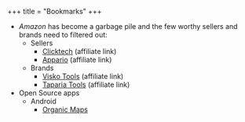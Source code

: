 +++
title = "Bookmarks"
+++

* _Amazon_ has become a garbage pile and the few worthy sellers and brands need to filtered out:
  * Sellers
    * [Clicktech](https://www.amazon.in/l/27943762031?ie=UTF8&amp;marketplaceID=A21TJRUUN4KGV&amp;me=AH017Z3M1ZJ3T&_encoding=UTF8&tag=arunkd1305-21&linkCode=ur2&linkId=1dca61c66294e38a5b467579a9369e6e&camp=3638&creative=24630)
      (affiliate link)
    * [Appario](https://www.amazon.in/l/27943762031?ie=UTF8&amp;marketplaceID=A21TJRUUN4KGV&amp;me=A14CZOWI0VEHLG&_encoding=UTF8&tag=arunkd1305-21&linkCode=ur2&linkId=9edae8c09223972052131e815145ce3d&camp=3638&creative=24630)
      (affiliate link)
  * Brands
    * [Visko Tools](https://www.amazon.in/stores/ViskoTools/page/AD0445EC-669F-43E5-B85D-9F635EF225C6?&_encoding=UTF8&tag=arunkd1305-21&linkCode=ur2&linkId=d24bc7771ed915a9bfdd8bfe1f51decd&camp=3638&creative=24630)
      (affiliate link)
    * [Taparia Tools](https://www.amazon.in/s?k=TAPARIA&_encoding=UTF8&tag=arunkd1305-21&linkCode=ur2&linkId=a494fe95462429ba5f0bf67e4a97d604&camp=3638&creative=24630)
      (affiliate link)
* Open Source apps
  * Android
    * [Organic Maps](https://organicmaps.app/)
